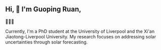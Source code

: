 ## Hi, 👋 I'm Guoping Ruan, 

👨🏻‍🎓

Currently, I'm a PhD student at the University of Liverpool and the Xi'an Jiaotong-Liverpool University. My research focuses on addressing solar uncertainties through solar forecasting.

<!--
**Guoping-Ruan/Guoping-Ruan** is a ✨ _special_ ✨ repository because its `README.md` (this file) appears on your GitHub profile.

Here are some ideas to get you started:

- 🔭 I’m currently working on ...
- 🌱 I’m currently learning ...
- 👯 I’m looking to collaborate on ...
- 🤔 I’m looking for help with ...
- 💬 Ask me about ...
- 📫 How to reach me: ...
- 😄 Pronouns: ...
- ⚡ Fun fact: ...
-->
